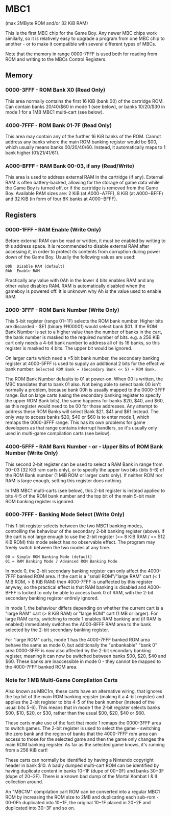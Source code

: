 # MBC1

(max 2MByte ROM and/or 32 KiB RAM)

This is the first MBC chip for the Game Boy. Any newer MBC chips
work similarly, so it is relatively easy to upgrade a program from one
MBC chip to another - or to make it compatible with several different
types of MBCs.

Note that the memory in range 0000-7FFF is used both for reading from
ROM and writing to the MBCs Control Registers.

## Memory

### 0000-3FFF - ROM Bank X0 (Read Only)

This area normally contains the first 16 KiB (bank 00) of the cartridge
ROM. Can contain banks $20/$40/$60 in mode 1 (see below), or banks $10/$20/$30
in mode 1 for a 1MB MBC1 multi-cart (see below).

### 4000-7FFF - ROM Bank 01-7F (Read Only)

This area may contain any of the further 16 KiB banks of the ROM. Cannot
address any banks where the main ROM banking register would be $00, which
usually means banks $00/$20/$40/$60. Instead, it automatically maps to 1 bank
higher ($01/$21/$41/$61).

### A000-BFFF - RAM Bank 00-03, if any (Read/Write)

This area is used to address external RAM in the cartridge (if any).
External RAM is often battery-backed, allowing for the storage of game data while the Game Boy is turned off, or if the
cartridge is removed from the Game Boy. Available RAM sizes are: 2 KiB
(at $A000-$A7FF), 8 KiB (at $A000-$BFFF) and 32 KiB (in form of four 8K
banks at $A000-$BFFF).

## Registers

### 0000-1FFF - RAM Enable (Write Only)

Before external RAM can be read or written, it must be enabled by
writing to this address space. It is recommended to disable external RAM
after accessing it, in order to protect its contents from corruption during
power down of the Game Boy. Usually the following values are used:

```
00h  Disable RAM (default)
0Ah  Enable RAM
```

Practically any value with 0Ah in the lower 4 bits enables RAM and any
other value disables RAM. RAM is automatically disabled when the gameboy
is powered off. It is unknown why Ah is the value used to enable RAM.

### 2000-3FFF - ROM Bank Number (Write Only)

This 5-bit register (range $01-$1F) selects the ROM bank number. Higher
bits are discarded - $E1 (binary ~~111~~00001) would select bank $01.
If the ROM Bank Number is set to a higher value than the number of banks
in the cart, the bank number is masked to the required number of bits.
e.g. a 256 KiB cart only needs a 4-bit bank number to address all of its
16 banks, so this register is masked to 4 bits. The upper bit would be
ignored.

On larger carts which need a >5 bit bank number, the secondary banking
register at 4000-5FFF is used to supply an additional 2 bits for the
effective bank number:
`Selected ROM Bank = (Secondary Bank << 5) + ROM Bank`.

The ROM Bank Number defaults to 01 at power-on. When 00 is written,
the MBC translates that to bank 01 also. Not being able to select bank
00 isn't normally a problem, because bank 00h is usually mapped to the
0000-3FFF range. But on large carts (using the secondary banking register
to specify the upper ROM Bank bits), the same happens for banks $20, $40,
and $60, as this register would need to be 00 for those addresses. Any
attempt to address these ROM Banks will select Bank $21, $41 and $61
instead. The only way to access banks $20, $40 or $60 is to enter mode 1,
which remaps the 0000-3FFF range. This has its own problems for game
developers as that range contains interrupt handlers, so it's usually only
used in multi-game compilation carts (see below).

### 4000-5FFF - RAM Bank Number - or - Upper Bits of ROM Bank Number (Write Only)

This second 2-bit register can be used to select a RAM Bank in range from
$00-$03 (32 KiB ram carts only), or to specify the upper two bits (bits 5-6)
of the ROM Bank number (1 MiB ROM or larger carts only). If neither ROM nor
RAM is large enough, setting this register does nothing.

In 1MB MBC1 multi-carts (see below), this 2-bit register is instead
applied to bits 4-5 of the ROM bank number and the top bit of the main
5-bit main ROM banking register is ignored.

### 6000-7FFF - Banking Mode Select (Write Only)

This 1-bit register selects between the two MBC1 banking modes, controlling
the behaviour of the secondary 2-bit banking register (above). If the cart
is not large enough to use the 2-bit register (<= 8 KiB RAM / <= 512 KiB ROM)
this mode select has no observable effect. The program may freely switch
between the two modes at any time.

```
00 = Simple ROM Banking Mode (default)
01 = RAM Banking Mode / Advanced ROM Banking Mode
```

In mode 0, the 2-bit secondary banking register can only affect the
4000-7FFF banked ROM area. If the cart is a "small ROM"/"large RAM" cart
(< 1 MiB ROM, > 8 KiB RAM) then 4000-7FFF is unaffected by this register anyway,
so the practical effect is that RAM banking is disabled and A000-BFFF is
locked to only be able to access bank 0 of RAM, with the 2-bit secondary
banking register entirely ignored.

In mode 1, the behaviour differs depending on whether the current cart is
a "large RAM" cart (> 8 KiB RAM) or "large ROM" cart (1 MB or larger). For
large RAM carts, switching to mode 1 enables RAM banking and (if RAM is
enabled) immediately switches the A000-BFFF RAM area to the bank selected
by the 2-bit secondary banking register.

For "large ROM" carts, mode 1 has the 4000-7FFF banked ROM area behave the
same as mode 0, but additionally the "unbankable" "bank 0" area 0000-3FFF
is now also affected by the 2-bit secondary banking register, meaning it
can now be switched between banks $00, $20, $40 and $60. These banks are
inaccessible in mode 0 - they cannot be mapped to the 4000-7FFF banked ROM
area.

### Note for 1 MB Multi-Game Compilation Carts

Also known as MBC1m, these carts have an alternative wiring, that ignores
the top bit of the main ROM banking register (making it a 4-bit register)
and applies the 2-bit register to bits 4-5 of the bank number (instead of
the usual bits 5-6). This means that in mode 1 the 2-bit register selects
banks $00, $10, $20, or $30, rather than the usual $00, $20, $40 or $60.

These carts make use of the fact that mode 1 remaps the 0000-3FFF area
to switch games. The 2-bit register is used to select the game - switching
the zero bank and the region of banks that the 4000-7FFF rom area can
access to those for the selected game and then the game only changes the
main ROM banking register. As far as the selected game knows, it's running
from a 256 KiB cart!

These carts can normally be identified by having a Nintendo copyright
header in bank $10. A badly dumped multi-cart ROM can be identified by
having duplicate content in banks $10-$1F (dupe of $00-$0F) and banks $30-$3F
(dupe of $20-$2F).
There is a known bad dump of the Mortal Kombat I & II collection around.

An "MBC1M" compilation cart ROM can be converted into a regular MBC1 ROM
by increasing the ROM size to 2MB and duplicating each sub-rom - 00-0Fh
duplicated into $10-$1F, the original $10-$1F placed in $20-$2F and
duplicated into $30-$3F and so on.
